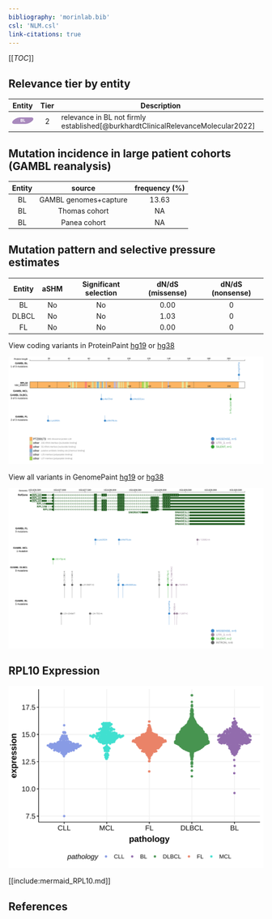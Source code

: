 ```yaml
---
bibliography: 'morinlab.bib'
csl: 'NLM.csl'
link-citations: true
---
```

[[_TOC_]]


## Relevance tier by entity

|Entity|Tier|Description                           |
|:------:|:----:|--------------------------------------|
|![BL](images/icons/BL_tier2.png)    |2   |relevance in BL not firmly established[@burkhardtClinicalRelevanceMolecular2022]|

## Mutation incidence in large patient cohorts (GAMBL reanalysis)

|Entity|source               |frequency (%)|
|:------:|:---------------------:|:-------------:|
|BL    |GAMBL genomes+capture|13.63        |
|BL    |Thomas cohort        |   NA        |
|BL    |Panea cohort         |   NA        |

## Mutation pattern and selective pressure estimates

|Entity|aSHM|Significant selection|dN/dS (missense)|dN/dS (nonsense)|
|:------:|:----:|:---------------------:|:----------------:|:----------------:|
|BL    |No  |No                   |0.00            |0               |
|DLBCL |No  |No                   |1.03            |0               |
|FL    |No  |No                   |0.00            |0               |




View coding variants in ProteinPaint [hg19](https://morinlab.github.io/LLMPP/GAMBL/RPL10_protein.html)  or [hg38](https://morinlab.github.io/LLMPP/GAMBL/RPL10_protein_hg38.html)

![](images/proteinpaint/RPL10_NM_006013.svg)

View all variants in GenomePaint [hg19](https://morinlab.github.io/LLMPP/GAMBL/RPL10.html)  or [hg38](https://morinlab.github.io/LLMPP/GAMBL/RPL10_hg38.html)

![](images/proteinpaint/RPL10.svg)

## RPL10 Expression
![](images/gene_expression/RPL10_by_pathology.svg)
<!-- ORIGIN: burkhardtClinicalRelevanceMolecular2022b -->
<!-- BL: burkhardtClinicalRelevanceMolecular2022b -->

[[include:mermaid_RPL10.md]]

## References

